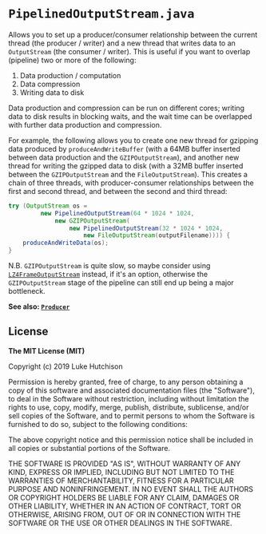 # `PipelinedOutputStream.java`

Allows you to set up a producer/consumer relationship between the current thread (the producer / writer) and a new thread that writes data to an `OutputStream` (the consumer / writer). This is useful if you want to overlap (pipeline) two or more of the following:

1. Data production / computation
2. Data compression
3. Writing data to disk

Data production and compression can be run on different cores; writing data to disk results in blocking waits, and the wait time can be overlapped with further data production and compression.

For example, the following allows you to create one new thread for gzipping data produced by `produceAndWriteBuffer` (with a 64MB buffer inserted between data production and the `GZIPOutputStream`), and another new thread for writing the gzipped data to disk (with a 32MB buffer inserted between the `GZIPOutputStream` and the `FileOutputStream`). This creates a chain of three threads, with producer-consumer relationships between the first and second thread, and between the second and third thread:

```java
try (OutputStream os =
         new PipelinedOutputStream(64 * 1024 * 1024,
             new GZIPOutputStream(
                 new PipelinedOutputStream(32 * 1024 * 1024,
                     new FileOutputStream(outputFilename)))) {
    produceAndWriteData(os);
}
```

N.B. `GZIPOutputStream` is quite slow, so maybe consider using [`LZ4FrameOutputStream`](https://github.com/lz4/lz4-java) instead, if it's an option, otherwise the `GZIPOutputStream` stage of the pipeline can still end up being a major bottleneck.

**See also: [`Producer`](https://github.com/lukehutch/Producer)**

## License

**The MIT License (MIT)**

Copyright (c) 2019 Luke Hutchison

Permission is hereby granted, free of charge, to any person obtaining a copy of this software and associated
documentation files (the "Software"), to deal in the Software without restriction, including without
limitation the rights to use, copy, modify, merge, publish, distribute, sublicense, and/or sell copies of
the Software, and to permit persons to whom the Software is furnished to do so, subject to the following
conditions:

The above copyright notice and this permission notice shall be included in all copies or substantial
portions of the Software.

THE SOFTWARE IS PROVIDED "AS IS", WITHOUT WARRANTY OF ANY KIND, EXPRESS OR IMPLIED, INCLUDING BUT NOT
LIMITED TO THE WARRANTIES OF MERCHANTABILITY, FITNESS FOR A PARTICULAR PURPOSE AND NONINFRINGEMENT. IN NO
EVENT SHALL THE AUTHORS OR COPYRIGHT HOLDERS BE LIABLE FOR ANY CLAIM, DAMAGES OR OTHER LIABILITY, WHETHER IN
AN ACTION OF CONTRACT, TORT OR OTHERWISE, ARISING FROM, OUT OF OR IN CONNECTION WITH THE SOFTWARE OR THE USE
OR OTHER DEALINGS IN THE SOFTWARE.

